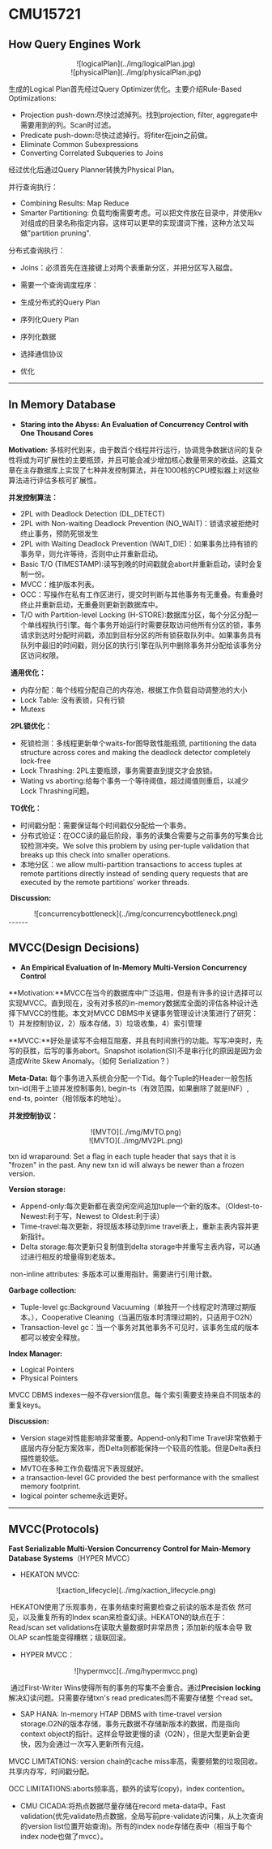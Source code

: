 # CMU15721

## How Query Engines Work

<center>
  ![logicalPlan](../img/logicalPlan.jpg)
  <br>
</center>

<center>
  ![physicalPlan](../img/physicalPlan.jpg)
  <br>
</center>

生成的Logical Plan首先经过Query Optimizer优化。主要介绍Rule-Based Optimizations:

- Projection push-down:尽快过滤掉列。找到projection, filter, aggregate中需要用到的列。Scan时过滤。
- Predicate push-down:尽快过滤掉行。将fiter在join之前做。
- Eliminate Common Subexpressions
- Converting Correlated Subqueries to Joins

经过优化后通过Query Planner转换为Physical Plan。

并行查询执行：

- Combining Results: Map Reduce
- Smarter Partitioning: 负载均衡需要考虑。可以把文件放在目录中，并使用kv对组成的目录名称指定内容。这样可以更早的实现谓词下推，这种方法又叫做"partition pruning".

分布式查询执行：

- Joins：必须首先在连接键上对两个表重新分区，并把分区写入磁盘。
- 需要一个查询调度程序：

- 生成分布式的Query Plan

- 序列化Query Plan

- 序列化数据

- 选择通信协议

- 优化

------

## In Memory Database

- **Staring into the Abyss: An Evaluation of Concurrency Control with One Thousand Cores**

**Motivation:** 多核时代到来，由于数百个线程并行运行，协调竞争数据访问的复杂性将成为可扩展性的主要瓶颈，并且可能会减少增加核心数量带来的收益。这篇文章在主存数据库上实现了七种并发控制算法，并在1000核的CPU模拟器上对这些算法进行评估多核可扩展性。

**并发控制算法：**

- 2PL with Deadlock Detection (DL_DETECT)
- 2PL with Non-waiting Deadlock Prevention (NO_WAIT)：锁请求被拒绝时终止事务，预防死锁发生
- 2PL with Waiting Deadlock Prevention (WAIT_DIE)：如果事务比持有锁的事务早，则允许等待，否则中止并重新启动。
- Basic T/O (TIMESTAMP):读写到晚的时间戳就会abort并重新启动，读时会复制一份。
- MVCC：维护版本列表。
- OCC：写操作在私有工作区进行，提交时判断与其他事务有无重叠。有重叠时终止并重新启动，无重叠则更新到数据库中。
- T/O with Partition-level Locking (H-STORE):数据库分区，每个分区分配一个单线程执行引擎。每个事务开始运行时需要获取访问他所有分区的锁，事务请求到达时分配时间戳，添加到目标分区的所有锁获取队列中。如果事务具有队列中最旧的时间戳，则分区的执行引擎在队列中删除事务并分配给该事务分区访问权限。

​	**通用优化：**

- 内存分配：每个线程分配自己的内存池，根据工作负载自动调整池的大小
- Lock Table: 没有表锁，只有行锁
- Mutexs

​	**2PL锁优化：**

- 死锁检测：多线程更新单个waits-for图导致性能瓶颈, partitioning the data structure across cores and making the deadlock detector completely lock-free
- Lock Thrashing: 2PL主要瓶颈，事务需要直到提交才会放锁。
- Wating vs aborting:给每个事务一个等待阈值，超过阈值则重启，以减少Lock Thrashing问题。

​	**TO优化：**

- 时间戳分配：需要保证每个时间戳仅分配给一个事务。
- 分布式验证：在OCC读的最后阶段，事务的读集合需要与之前事务的写集合比较检测冲突。We solve this problem by using per-tuple validation that breaks up this check into smaller operations.
- 本地分区：we allow multi-partition transactions to access tuples at remote partitions directly instead of sending query requests that are executed by the remote partitions’ worker threads. 

​	**Discussion:**

<center>
  ![concurrencybottleneck](../img/concurrencybottleneck.png)
  <br>
</center>
------

## MVCC(Design Decisions)

- **An Empirical Evaluation of In-Memory Multi-Version Concurrency Control**

**Motivation:**MVCC在当今的数据库中广泛运用，但是有许多的设计选择可以实现MVCC。直到现在，没有对多核的in-memory数据库全面的评估各种设计选择下MVCC的性能。本文对MVCC DBMS中关键事务管理设计决策进行了研究：1）并发控制协议，2）版本存储，3）垃圾收集，4）索引管理

**MVCC:**好处是读写不会相互阻塞，并且有时间旅行的功能。写写冲突时，先写的获胜，后写的事务abort。Snapshot isolation(SI)不是串行化的原因是因为会造成Write Skew Anomaly。（如何 Serialization？）

**Meta-Data:** 每个事务进入系统会分配一个Tid。每个Tuple的Header一般包括txn-id(用于上锁并发控制事务), begin-ts（有效范围，如果删除了就是INF）, end-ts, pointer（相邻版本的地址）。

**并发控制协议：**

<center>
  ![MVTO](../img/MVTO.png)
  <br>
</center>

<center>
  ![MVTO](../img/MV2PL.png)
  <br>
</center>

txn id wraparound: Set a flag in each tuple header that says that it is "frozen" in the past. Any new txn id will always be newer than a frozen version.

**Version storage:**

- Append-only:每次更新都在表空闲空间追加tuple一个新的版本。（Oldest-to-Newest:利于写，Newest to Oldest:利于读）
- Time-travel:每次更新，将现版本移动到time travel表上，重新主表内容并更新指针。
- Delta storage:每次更新只复制值到delta storage中并重写主表内容，可以通过进行相反的增量得到老版本。

​	non-inline attributes: 多版本可以重用指针。需要进行引用计数。

**Garbage collection:**

- Tuple-level gc:Background Vacuuming（单独开一个线程定时清理过期版本。），Cooperative Cleaning（当遍历版本时清理过期的，只适用于O2N）
- Transaction-level gc：当一个事务对其他事务不可见时，该事务生成的版本都可以被安全释放。

**Index Manager:**

- Logical Pointers
- Physical Pointers

MVCC DBMS indexes一般不存version信息。每个索引需要支持来自不同版本的重复keys。

**Discussion:**

- Version stage对性能影响非常重要。Append-only和Time Travel非常依赖于底层内存分配方案效率，而Delta则都能保持一个较高的性能。但是Delta表扫描性能较低。
- MVTO在多种工作负载情况下表现就好。
- a transaction-level GC provided the best performance with the smallest memory footprint.
-  logical pointer scheme永远更好。

------

## MVCC(Protocols)

**Fast Serializable Multi-Version Concurrency Control for Main-Memory Database Systems**（HYPER MVCC）

- HEKATON MVCC:

<center>
  ![xaction_lifecycle](../img/xaction_lifecycle.png)
  <br>
</center>

​				HEKATON使用了乐观事务，在事务结束时需要检查之前读的版本是否依				然可见，以及重复所有的Index scan来检查幻读。HEKATON的缺点在于：				Read/scan set validations在读取大量数据时非常昂贵；添加新的版本会导				致OLAP scan性能变得糟糕；级联回滚。

- HYPER MVCC：

<center>
  ![hypermvcc](../img/hypermvcc.png)
  <br>
</center>

​				通过First-Writer Wins使得所有的事务的写集不会重合。通过**Precision  				locking**解决幻读问题。只需要存储txn's read predicates而不需要存储整				个read set。

- SAP HANA: In-memory HTAP DBMS with time-travel version storage.O2N的版本存储，事务元数据不存储新版本的数据，而是指向context object的指针。这样会导致更慢的读（O2N），但是大型更新会更快，因为会通过一次写入更新所有元组。

MVCC LIMITATIONS: version chain的cache miss率高，需要频繁的垃圾回收。共享内存写，时间戳分配。

OCC LIMITATIONS:aborts频率高，额外的读写(copy)，index contention。

- CMU CICADA:将热点数据尽量存储在record meta-data中。Fast validation(优先validate热点数据，全局写前pre-validate访问集，从上次查询的version list位置开始查询)。所有的index node存储在表中（相当于每个index node也做了mvcc）。
